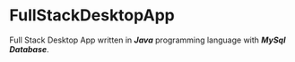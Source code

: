 # FullStackDesktopApp
Full Stack Desktop App written in ***Java*** programming language with ***MySql Database***.
